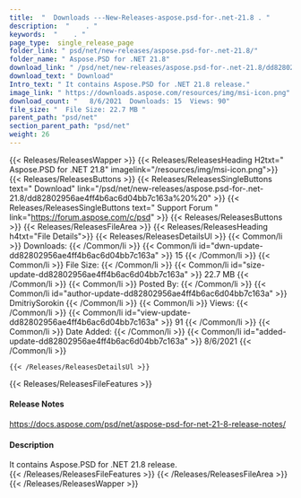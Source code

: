 ```yaml
---
title:  "  Downloads ---New-Releases-aspose.psd-for-.net-21.8 . " 
description:  "    . " 
keywords:  "    . " 
page_type:  single_release_page
folder_link: " psd/net/new-releases/aspose.psd-for-.net-21.8/"
folder_name: " Aspose.PSD for .NET 21.8"
download_link: " /psd/net/new-releases/aspose.psd-for-.net-21.8/dd82802956ae4ff4b6ac6d04bb7c163a"
download_text: " Download"
Intro_text: " It contains Aspose.PSD for .NET 21.8 release."
image_link: " https://downloads.aspose.com/resources/img/msi-icon.png"
download_count: "   8/6/2021  Downloads: 15  Views: 90"
file_size: "  File Size: 22.7 MB "
parent_path: "psd/net"
section_parent_path: "psd/net"
weight: 26 
---
```


{{< Releases/ReleasesWapper >}}
  {{< Releases/ReleasesHeading H2txt=" Aspose.PSD for .NET 21.8" imagelink="/resources/img/msi-icon.png">}}
  {{< Releases/ReleasesButtons >}}
    {{< Releases/ReleasesSingleButtons text=" Download" link="/psd/net/new-releases/aspose.psd-for-.net-21.8/dd82802956ae4ff4b6ac6d04bb7c163a%20%20" >}}
    {{< Releases/ReleasesSingleButtons text=" Support Forum " link="https://forum.aspose.com/c/psd" >}}
  {{< Releases/ReleasesButtons >}}
  {{< Releases/ReleasesFileArea >}}
    {{< Releases/ReleasesHeading h4txt="File Details">}}
    {{< Releases/ReleasesDetailsUl >}}
            {{< Common/li  >}} Downloads: {{< /Common/li >}} 
      {{< Common/li id="dwn-update-dd82802956ae4ff4b6ac6d04bb7c163a" >}} 15 {{< /Common/li >}} 
      {{< Common/li  >}} File Size: {{< /Common/li >}} 
      {{< Common/li id="size-update-dd82802956ae4ff4b6ac6d04bb7c163a" >}} 22.7 MB {{< /Common/li >}} 
      {{< Common/li  >}} Posted By: {{< /Common/li >}} 
      {{< Common/li id="author-update-dd82802956ae4ff4b6ac6d04bb7c163a" >}} DmitriySorokin {{< /Common/li >}} 
      {{< Common/li  >}} Views: {{< /Common/li >}} 
      {{< Common/li id="view-update-dd82802956ae4ff4b6ac6d04bb7c163a" >}} 91 {{< /Common/li >}} 
      {{< Common/li  >}} Date Added: {{< /Common/li >}} 
      {{< Common/li id="added-update-dd82802956ae4ff4b6ac6d04bb7c163a" >}} 8/6/2021 {{< /Common/li >}} 

    {{< /Releases/ReleasesDetailsUl >}}

  {{< Releases/ReleasesFileFeatures >}}
      <h4>Release Notes</h4><div><a href="https://docs.aspose.com/psd/net/aspose-psd-for-net-21-8-release-notes/">https://docs.aspose.com/psd/net/aspose-psd-for-net-21-8-release-notes/</a></div><h4>Description</h4><div class="HTMLDescription">It contains Aspose.PSD for .NET 21.8 release.</div>
  {{< /Releases/ReleasesFileFeatures >}}
 {{< /Releases/ReleasesFileArea >}}
{{< /Releases/ReleasesWapper >}}


